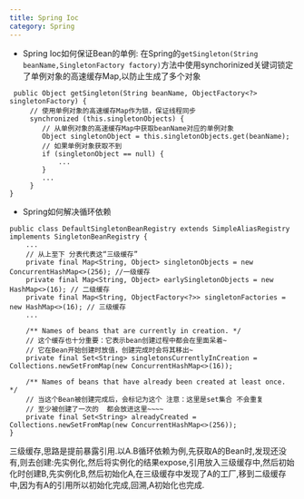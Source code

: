 ```yaml
---
title: Spring Ioc
category: Spring
---
```

- Spring Ioc如何保证Bean的单例:
在Spring的`getSingleton(String beanName,SingletonFactory factory)`方法中使用synchorinized关键词锁定了单例对象的高速缓存Map,以防止生成了多个对象
```
 public Object getSingleton(String beanName, ObjectFactory<?> singletonFactory) {
     // 使用单例对象的高速缓存Map作为锁，保证线程同步
     synchronized (this.singletonObjects) {
        // 从单例对象的高速缓存Map中获取beanName对应的单例对象
        Object singletonObject = this.singletonObjects.get(beanName);
        // 如果单例对象获取不到
        if (singletonObject == null) {
            ...
        }
        ...
     }
}
```

- Spring如何解决循环依赖
```
public class DefaultSingletonBeanRegistry extends SimpleAliasRegistry implements SingletonBeanRegistry {
	...
	// 从上至下 分表代表这“三级缓存”
	private final Map<String, Object> singletonObjects = new ConcurrentHashMap<>(256); //一级缓存
	private final Map<String, Object> earlySingletonObjects = new HashMap<>(16); // 二级缓存
	private final Map<String, ObjectFactory<?>> singletonFactories = new HashMap<>(16); // 三级缓存
	...
	
	/** Names of beans that are currently in creation. */
	// 这个缓存也十分重要：它表示bean创建过程中都会在里面呆着~
	// 它在Bean开始创建时放值，创建完成时会将其移出~
	private final Set<String> singletonsCurrentlyInCreation = Collections.newSetFromMap(new ConcurrentHashMap<>(16));

	/** Names of beans that have already been created at least once. */
	// 当这个Bean被创建完成后，会标记为这个 注意：这里是set集合 不会重复
	// 至少被创建了一次的  都会放进这里~~~~
	private final Set<String> alreadyCreated = Collections.newSetFromMap(new ConcurrentHashMap<>(256));
}
```
三级缓存,思路是提前暴露引用.以A.B循环依赖为例,先获取A的Bean时,发现还没有,则去创建:先实例化,然后将实例化的结果expose,引用放入三级缓存中,然后初始化时创建B,先实例化B,然后初始化A,在三级缓存中发现了A的工厂,移到二级缓存中,因为有A的引用所以初始化完成,回溯,A初始化也完成.  
